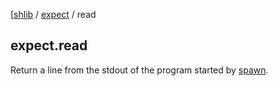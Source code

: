 [[shlib][] / [expect][] / read

## expect.read

Return a line from the stdout of the program started by [spawn][].

[spawn]: spawn.md
[expect]: ../expect/__index__.md "expect"
[shlib]: http://github.com/major0/shlib "shlib"
